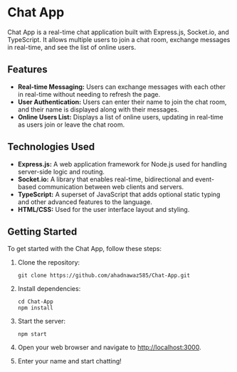 

# Chat App

Chat App is a real-time chat application built with Express.js, Socket.io, and TypeScript. It allows multiple users to join a chat room, exchange messages in real-time, and see the list of online users.

## Features

- **Real-time Messaging:** Users can exchange messages with each other in real-time without needing to refresh the page.
- **User Authentication:** Users can enter their name to join the chat room, and their name is displayed along with their messages.
- **Online Users List:** Displays a list of online users, updating in real-time as users join or leave the chat room.

## Technologies Used

- **Express.js:** A web application framework for Node.js used for handling server-side logic and routing.
- **Socket.io:** A library that enables real-time, bidirectional and event-based communication between web clients and servers.
- **TypeScript:** A superset of JavaScript that adds optional static typing and other advanced features to the language.
- **HTML/CSS:** Used for the user interface layout and styling.

## Getting Started

To get started with the Chat App, follow these steps:

1. Clone the repository:

   ```
   git clone https://github.com/ahadnawaz585/Chat-App.git
   ```

2. Install dependencies:

   ```
   cd Chat-App
   npm install
   ```

3. Start the server:

   ```
   npm start
   ```

4. Open your web browser and navigate to [http://localhost:3000](http://localhost:3000).

5. Enter your name and start chatting!



